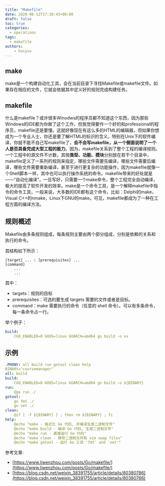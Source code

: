 ```yaml
---
title: "Makefile"
date: 2020-06-12T17:30:43+08:00
draft: false
toc: true
categories: 
  - operations
tags: 
  - makefile
authors:
    - haiyux
---
```


## make

make是一个构建自动化工具，会在当前目录下寻找Makefile或makefile文件。如果存在相应的文件，它就会依据其中定义好的规则完成构建任务。

## makefile

什么是makefile？或许很多Winodws的程序员都不知道这个东西，因为那些Windows的IDE都为你做了这个工作，但我觉得要作一个好的和professional的程序员，makefile还是要懂。这就好像现在有这么多的HTML的编辑器，但如果你想成为一个专业人士，你还是要了解HTML的标识的含义。特别在Unix下的软件编译，你就不能不自己写makefile了，**会不会写makefile，从一个侧面说明了一个人是否具备完成大型工程的能力**。因为，makefile关系到了整个工程的编译规则。一个工程中的源文件不计数，其按****类型、功能、模块****分别放在若干个目录中，makefile定义了一系列的规则来指定，哪些文件需要先编译，哪些文件需要后编译，哪些文件需要重新编译，甚至于进行更复杂的功能操作，因为makefile就像一个Shell脚本一样，其中也可以执行操作系统的命令。makefile带来的好处就是——“自动化编译”，一旦写好，只需要一个make命令，整个工程完全自动编译，极大的提高了软件开发的效率。make是一个命令工具，是一个解释makefile中指令的命令工具，一般来说，大多数的IDE都有这个命令，比如：Delphi的make，Visual C++的nmake，Linux下GNU的make。可见，makefile都成为了一种在工程方面的编译方法。

## 规则概述

Makefile由多条规则组成，每条规则主要由两个部分组成，分别是依赖的关系和执行的命令。

其结构如下所示：

```
[target] ... : [prerequisites] ...
[command]
    ...
    ...
```

其中：

*   targets：规则的目标
*   prerequisites：可选的要生成 targets 需要的文件或者是目标。
*   command：make 需要执行的命令（任意的 shell 命令）。可以有多条命令，每一条命令占一行。

举个例子：

```yaml
build:
	CGO_ENABLED=0 GOOS=linux GOARCH=amd64 go build -o xx
```

## 示例

```yaml
.PHONY: all build run gotool clean help
BINARY="coursemanager"
all: build
build:
	CGO_ENABLED=0 GOOS=linux GOARCH=amd64 go build -o ${BINARY}
run:
	@go run ./
gotool:
	go fmt ./
	go vet ./
clean:
	@if [ -f ${BINARY} ] ; then rm ${BINARY} ; fi
help:
	@echo "make - 格式化 Go 代码, 并编译生成二进制文件"
	@echo "make build - 编译 Go 代码, 生成二进制文件"
	@echo "make run - 直接运行 Go 代码"
	@echo "make clean - 移除二进制文件和 vim swap files"
	@echo "make gotool - 运行 Go 工具 'fmt' and 'vet'"
```

参考文章:

*   [https://www.liwenzhou.com/posts/Go/makefile/](https://www.liwenzhou.com/posts/Go/makefile/)
*   [https://blog.csdn.net/weixin_38391755/article/details/80380786](https://blog.csdn.net/weixin_38391755/article/details/80380786)
